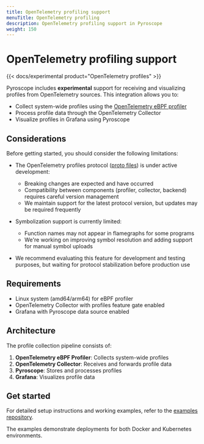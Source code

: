 ```yaml
---
title: OpenTelemetry profiling support
menuTitle: OpenTelemetry profiling
description: OpenTelemetry profiling support in Pyroscope
weight: 150
---
```


# OpenTelemetry profiling support

{{< docs/experimental product="OpenTelemetry profiles" >}}

Pyroscope includes **experimental** support for receiving and visualizing profiles from OpenTelemetry sources. This integration allows you to:

- Collect system-wide profiles using the [OpenTelemetry eBPF profiler](https://github.com/open-telemetry/opentelemetry-ebpf-profiler)
- Process profile data through the OpenTelemetry Collector
- Visualize profiles in Grafana using Pyroscope

## Considerations

Before getting started, you should consider the following limitations:

- The OpenTelemetry profiles protocol ([proto files](https://github.com/open-telemetry/opentelemetry-proto/tree/main/opentelemetry/proto/profiles)) is under active development:
    - Breaking changes are expected and have occurred
    - Compatibility between components (profiler, collector, backend) requires careful version management
    - We maintain support for the latest protocol version, but updates may be required frequently

- Symbolization support is currently limited:
  - Function names may not appear in flamegraphs for some programs
  - We're working on improving symbol resolution and adding support for manual symbol uploads

- We recommend evaluating this feature for development and testing purposes, but waiting for protocol stabilization before production use

## Requirements

- Linux system (amd64/arm64) for eBPF profiler
- OpenTelemetry Collector with profiles feature gate enabled
- Grafana with Pyroscope data source enabled

## Architecture

The profile collection pipeline consists of:

1. **OpenTelemetry eBPF Profiler**: Collects system-wide profiles
2. **OpenTelemetry Collector**: Receives and forwards profile data
3. **Pyroscope**: Stores and processes profiles
4. **Grafana**: Visualizes profile data

## Get started

For detailed setup instructions and working examples, refer to the [examples repository](https://github.com/grafana/pyroscope/tree/main/examples/grafana-alloy-auto-instrumentation/ebpf-otel).

The examples demonstrate deployments for both Docker and Kubernetes environments.
